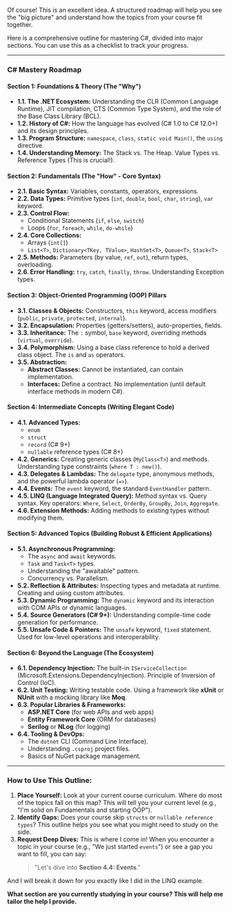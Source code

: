 Of course! This is an excellent idea. A structured roadmap will help you see the "big picture" and understand how the topics from your course fit together.

Here is a comprehensive outline for mastering C#, divided into major sections. You can use this as a checklist to track your progress.

---

### **C# Mastery Roadmap**

#### **Section 1: Foundations & Theory (The "Why")**
*   **1.1. The .NET Ecosystem:** Understanding the CLR (Common Language Runtime), JIT compilation, CTS (Common Type System), and the role of the Base Class Library (BCL).
*   **1.2. History of C#:** How the language has evolved (C# 1.0 to C# 12.0+) and its design principles.
*   **1.3. Program Structure:** `namespace`, `class`, `static void Main()`, the `using` directive.
*   **1.4. Understanding Memory:** The Stack vs. The Heap. Value Types vs. Reference Types (This is crucial!).

#### **Section 2: Fundamentals (The "How" - Core Syntax)**
*   **2.1. Basic Syntax:** Variables, constants, operators, expressions.
*   **2.2. Data Types:** Primitive types (`int`, `double`, `bool`, `char`, `string`), `var` keyword.
*   **2.3. Control Flow:**
    *   Conditional Statements (`if`, `else`, `switch`)
    *   Loops (`for`, `foreach`, `while`, `do-while`)
*   **2.4. Core Collections:**
    *   Arrays (`int[]`)
    *   `List<T>`, `Dictionary<TKey, TValue>`, `HashSet<T>`, `Queue<T>`, `Stack<T>`
*   **2.5. Methods:** Parameters (by value, `ref`, `out`), return types, overloading.
*   **2.6. Error Handling:** `try`, `catch`, `finally`, `throw`. Understanding Exception types.

#### **Section 3: Object-Oriented Programming (OOP) Pillars**
*   **3.1. Classes & Objects:** Constructors, `this` keyword, access modifiers (`public`, `private`, `protected`, `internal`).
*   **3.2. Encapsulation:** Properties (getters/setters), auto-properties, fields.
*   **3.3. Inheritance:** The `:` symbol, `base` keyword, overriding methods (`virtual`, `override`).
*   **3.4. Polymorphism:** Using a base class reference to hold a derived class object. The `is` and `as` operators.
*   **3.5. Abstraction:**
    *   **Abstract Classes:** Cannot be instantiated, can contain implementation.
    *   **Interfaces:** Define a contract. No implementation (until default interface methods in modern C#).

#### **Section 4: Intermediate Concepts (Writing Elegant Code)**
*   **4.1. Advanced Types:**
    *   `enum`
    *   `struct`
    *   `record` (C# 9+)
    *   `nullable` reference types (C# 8+)
*   **4.2. Generics:** Creating generic classes (`MyClass<T>`) and methods. Understanding type constraints (`where T : new()`).
*   **4.3. Delegates & Lambdas:** The `delegate` type, anonymous methods, and the powerful lambda operator (`=>`).
*   **4.4. Events:** The `event` keyword, the standard `EventHandler` pattern.
*   **4.5. LINQ (Language Integrated Query):** Method syntax vs. Query syntax. Key operators: `Where`, `Select`, `OrderBy`, `GroupBy`, `Join`, `Aggregate`.
*   **4.6. Extension Methods:** Adding methods to existing types without modifying them.

#### **Section 5: Advanced Topics (Building Robust & Efficient Applications)**
*   **5.1. Asynchronous Programming:**
    *   The `async` and `await` keywords.
    *   `Task` and `Task<T>` types.
    *   Understanding the "awaitable" pattern.
    *   Concurrency vs. Parallelism.
*   **5.2. Reflection & Attributes:** Inspecting types and metadata at runtime. Creating and using custom attributes.
*   **5.3. Dynamic Programming:** The `dynamic` keyword and its interaction with COM APIs or dynamic languages.
*   **5.4. Source Generators (C# 9+):** Understanding compile-time code generation for performance.
*   **5.5. Unsafe Code & Pointers:** The `unsafe` keyword, `fixed` statement. Used for low-level operations and interoperability.

#### **Section 6: Beyond the Language (The Ecosystem)**
*   **6.1. Dependency Injection:** The built-in `IServiceCollection` (Microsoft.Extensions.DependencyInjection). Principle of Inversion of Control (IoC).
*   **6.2. Unit Testing:** Writing testable code. Using a framework like **xUnit** or **NUnit** with a mocking library like **Moq**.
*   **6.3. Popular Libraries & Frameworks:**
    *   **ASP.NET Core** (for web APIs and web apps)
    *   **Entity Framework Core** (ORM for databases)
    *   **Serilog** or **NLog** (for logging)
*   **6.4. Tooling & DevOps:**
    *   The `dotnet` CLI (Command Line Interface).
    *   Understanding `.csproj` project files.
    *   Basics of NuGet package management.

---

### **How to Use This Outline:**

1.  **Place Yourself:** Look at your current course curriculum. Where do most of the topics fall on this map? This will tell you your current level (e.g., "I'm solid on Fundamentals and starting OOP").
2.  **Identify Gaps:** Does your course skip `structs` or `nullable reference types`? This outline helps you see what you might need to study on the side.
3.  **Request Deep Dives:** This is where I come in! When you encounter a topic in your course (e.g., "We just started `events`") or see a gap you want to fill, you can say:
    > "Let's dive into **Section 4.4: Events**."

And I will break it down for you exactly like I did in the LINQ example.

**What section are you currently studying in your course? This will help me tailor the help I provide.**